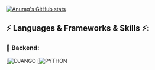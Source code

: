 [![Anurag's GitHub stats](https://github-readme-stats.vercel.app/api?username=rkzwei)](https://github.com/anuraghazra/github-readme-stats)

## ⚡ Languages & Frameworks & Skills ⚡:

### 📡 Backend: 
[![DJANGO](https://img.shields.io/badge/Django-092E20?style=for-the-badge&logo=django&logoColor=green)
[![PYTHON](https://img.shields.io/badge/Python-14354C?style=for-the-badge&logo=python&logoColor=white)

<!--
**rkzwei/rkzwei** is a ✨ _special_ ✨ repository because its `README.md` (this file) appears on your GitHub profile.

Here are some ideas to get you started:

- 🔭 I’m currently working on ...
- 🌱 I’m currently learning ...
- 👯 I’m looking to collaborate on ...
- 🤔 I’m looking for help with ...
- 💬 Ask me about ...
- 📫 How to reach me: ...
- 😄 Pronouns: ...
- ⚡ Fun fact: ...
-->
